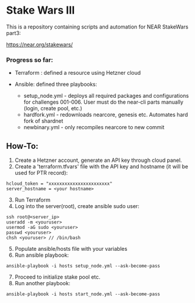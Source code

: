 # Stake Wars III

This is a repository containing scripts and automation for NEAR StakeWars part3:

https://near.org/stakewars/

### Progress so far:

- Terraform : defined a resource using Hetzner cloud


- Ansible: defined three playbooks:
  - setup_node.yml - deploys all required packages and configurations for challenges 001-006. User must do the near-cli parts manually (login, create pool, etc.)
  - hardfork.yml - redownloads nearcore, genesis etc. Automates hard fork of shardnet
  - newbinary.yml - only recompiles nearcore to new commit

## How-To:

1. Create a Hetzner account, generate an API key through cloud panel.
2. Create a 'terraform.tfvars' file with the API key and hostname (it will be used for PTR record):
```
hcloud_token = "xxxxxxxxxxxxxxxxxxxxxxx"
server_hostname = <your hostname>
```
3. Run Terraform
4. Log into the server(root), create ansible sudo user:
```
ssh root@<server_ip>
useradd -m <youruser>
usermod -aG sudo <youruser>
passwd <youruser>
chsh <youruser> // /bin/bash
```
5. Populate ansible/hosts file with your variables
6. Run ansible playbook:
```
ansible-playbook -i hosts setup_node.yml --ask-become-pass
```
7. Proceed to initialize stake pool etc.
8. Run another playbook:
```
ansible-playbook -i hosts start_node.yml --ask-become-pass
```